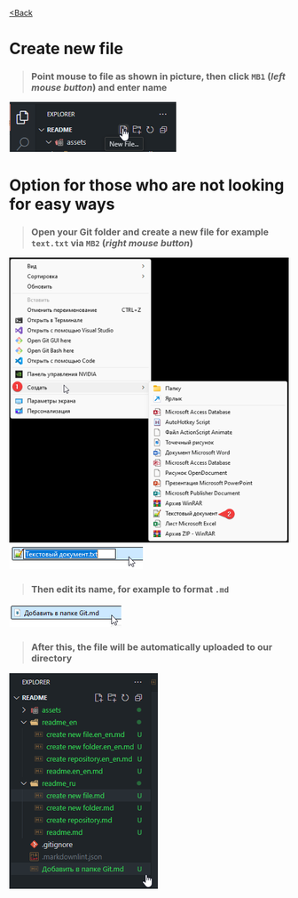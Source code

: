 [<Back](readme.en_en.md)

# Create new file

>### Point mouse to file as shown in picture, then click `MB1` (_left mouse button_) and enter name

![](/assets/3.%20Создаем%20файл%20Git/2083.png)

# Option for those who are not looking for easy ways

>### Open your Git folder and create a new file for example `text.txt` via `MB2` (_right mouse button_)

![](/assets/3.%20Создаем%20файл%20Git/2084.png)
![](/assets/3.%20Создаем%20файл%20Git/2085.png)

>### Then edit its name, for example to format `.md`

![](/assets/3.%20Создаем%20файл%20Git/2086.png)

>###  After this, the file will be automatically uploaded to our directory

![](/assets/3.%20Создаем%20файл%20Git/2087.png)